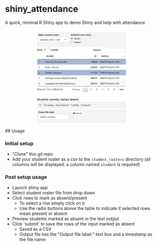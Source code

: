 # shiny_attendance

A quick, minimal R Shiny app to demo Shiny and help with attendance

<p align='center'>
  <img src='readme/app_screenshot.png' width=60%>
</p>
## Usage

### Initial setup

* "Clone" this git repo
* Add your student roster as a csv to the `student_rosters` directory (all columns will be displayed; a column named `student` is required)

### Post setup usage

* Launch shiny app
* Select student roster file from drop down
* Click rows to mark as absent/present
  * To select a row simply click on it
  * Use the radio buttons above the table to indicate if selected rows mean present or absent
* Preview students marked as absent in the text output
* Click 'submit' to save the rows of the input marked as absent
  * Saved as a CSV
  * Output file has the "Output file label:" text box and a timestamp as the file name
